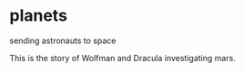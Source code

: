 # planets
 sending astronauts to space

This is the story of Wolfman and Dracula investigating mars.
